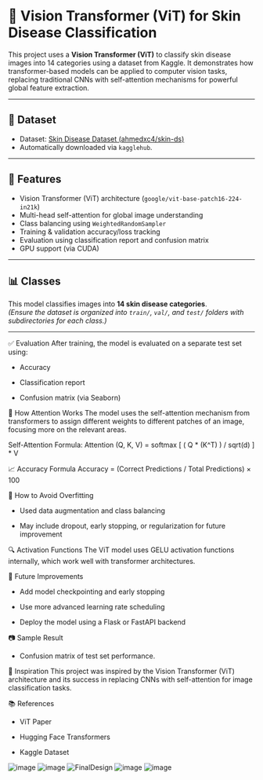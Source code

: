 # 🧠 Vision Transformer (ViT) for Skin Disease Classification

This project uses a **Vision Transformer (ViT)** to classify skin disease images into 14 categories using a dataset from Kaggle. It demonstrates how transformer-based models can be applied to computer vision tasks, replacing traditional CNNs with self-attention mechanisms for powerful global feature extraction.

---

## 📁 Dataset

- Dataset: [Skin Disease Dataset (ahmedxc4/skin-ds)](https://www.kaggle.com/datasets/ahmedxc4/skin-ds)
- Automatically downloaded via `kagglehub`.

---

## 🔧 Features

- Vision Transformer (ViT) architecture (`google/vit-base-patch16-224-in21k`)
- Multi-head self-attention for global image understanding
- Class balancing using `WeightedRandomSampler`
- Training & validation accuracy/loss tracking
- Evaluation using classification report and confusion matrix
- GPU support (via CUDA)

---

## 📊 Classes

This model classifies images into **14 skin disease categories**.  
*(Ensure the dataset is organized into `train/`, `val/`, and `test/` folders with subdirectories for each class.)*

---

✅ Evaluation
After training, the model is evaluated on a separate test set using:

- Accuracy

- Classification report

- Confusion matrix (via Seaborn)

🧠 How Attention Works
The model uses the self-attention mechanism from transformers to assign different weights to different patches of an image, focusing more on the relevant areas.

Self-Attention Formula:
  Attention (Q, K, V) = softmax [ ( Q * (K^T) ) / sqrt(d) ] * V

📈 Accuracy Formula
Accuracy = (Correct Predictions / Total Predictions) × 100


🧪 How to Avoid Overfitting
- Used data augmentation and class balancing

- May include dropout, early stopping, or regularization for future improvement

🔍 Activation Functions
The ViT model uses GELU activation functions internally, which work well with transformer architectures.

📌 Future Improvements
- Add model checkpointing and early stopping

- Use more advanced learning rate scheduling

- Deploy the model using a Flask or FastAPI backend

📷 Sample Result

- Confusion matrix of test set performance.

🧠 Inspiration
This project was inspired by the Vision Transformer (ViT) architecture and its success in replacing CNNs with self-attention for image classification tasks.

📚 References
- ViT Paper

- Hugging Face Transformers

- Kaggle Dataset

![image](https://github.com/user-attachments/assets/45aba0e6-2fa2-4cf7-881c-4fe5c6dee8cf)
![image](https://github.com/user-attachments/assets/e5bee6fa-3266-448e-8519-f5be71fb6cae)
![FinalDesign](https://github.com/user-attachments/assets/f217af61-44ee-4d2f-a85b-7d34cc1b2839)
![image](https://github.com/user-attachments/assets/9a699089-a3f1-48ce-b21e-4075d4c84d17)
![image](https://github.com/user-attachments/assets/caedbab2-f537-4ffb-beff-19bd98f5e60b)
